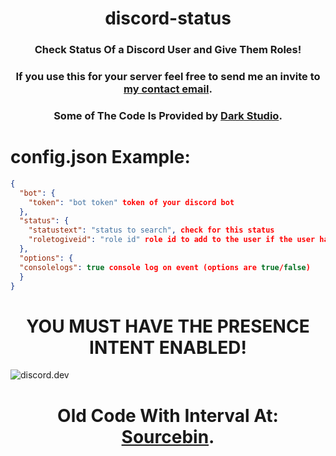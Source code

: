 <h1 align='center'> discord-status</h1>
<h3 align='center'> Check Status Of a Discord User and Give Them Roles!</h3>
<h3 align='center'> If you use this for your server feel free to send me an invite to <a href="mailto:contact@zirobot.xyz">my contact email</a>.</h3>
<h3 align='center'> Some of The Code Is Provided by <a href="https://discord.gg/devs">Dark Studio</a>.</h3>

# config.json Example:
```json
{
  "bot": {
    "token": "bot token" token of your discord bot
  },
  "status": {
    "statustext": "status to search", check for this status
    "roletogiveid": "role id" role id to add to the user if the user had the statustext
  },
  "options": {
  "consolelogs": true console log on event (options are true/false)
  }
}
```

<h1 align='center'> YOU MUST HAVE THE PRESENCE INTENT ENABLED!</h1>

![discord.dev](https://cdn.discordapp.com/attachments/628197645537771530/843545696245252136/unknown.png)
 
<h1 align='center'> Old Code With Interval At: <a href="https://sourceb.in/duAxm5KeDr">Sourcebin</a>.</h1>
